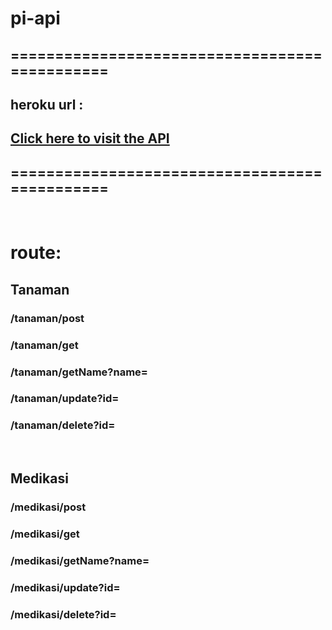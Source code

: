 # pi-api

## ==============================================

## heroku url : 
<h2><a href="https://pi-toga.herokuapp.com/api" target="_blank">Click here to visit the API</a></h2>

## ==============================================

<br />

# route:

## Tanaman

### /tanaman/post

### /tanaman/get

### /tanaman/getName?name=

### /tanaman/update?id=

### /tanaman/delete?id=

<br />

## Medikasi

### /medikasi/post

### /medikasi/get

### /medikasi/getName?name=

### /medikasi/update?id=

### /medikasi/delete?id=
